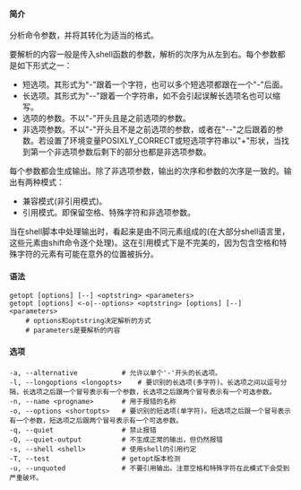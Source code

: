 #### 简介

分析命令参数，并将其转化为适当的格式。

要解析的内容一般是传入shell函数的参数，解析的次序为从左到右。每个参数都是如下形式之一：

- 短选项。其形式为"-"跟着一个字符，也可以多个短选项都跟在一个"-"后面。
- 长选项。其形式为"--"跟着一个字符串，如不会引起误解长选项名也可以缩写。
- 选项的参数。不以"-"开头且是之前选项的参数。
- 非选项参数。不以"-"开头且不是之前选项的参数，或者在"--"之后跟着的参数。若设置了环境变量POSIXLY_CORRECT或短选项字符串以"+"形状，当找到第一个非选项参数后剩下的部分也都是非选项参数。

每个参数都会生成输出。除了非选项参数，输出的次序和参数的次序是一致的。输出有两种模式：

- 兼容模式(非引用模式)。
- 引用模式。即保留空格、特殊字符和非选项参数。

当在shell脚本中处理输出时，看起来是由不同元素组成的(在大部分shell语言里，这些元素由shift命令逐个处理)。这在引用模式下是不完美的，因为包含空格和特殊字符的元素有可能在意外的位置被拆分。

#### 语法

```
getopt [options] [--] <optstring> <parameters>
getopt [options] <-o|--options> <optstring> [options] [--] <parameters>
	# options和optstring决定解析的方式
	# parameters是要解析的内容
```

#### 选项

```
-a, --alternative			# 允许以单个'-'开头的长选项。
-l, --longoptions <longopts>	# 要识别的长选项(多字符)。长选项之间以逗号分隔，长选项之后跟一个冒号表示有一个参数，长选项之后跟两个冒号表示有一个可选参数。
-n, --name <progname>		# 用于报错的名称
-o, --options <shortopts>	# 要识别的短选项(单字符)。短选项之后跟一个冒号表示有一个参数，短选项之后跟两个冒号表示有一个可选参数。
-q, --quiet					# 禁止报错
-Q, --quiet-output			# 不生成正常的输出，但仍然报错
-s, --shell <shell>			# 使用shell的引用约定
-T, --test					# getopt版本检测
-u, --unquoted				# 不要引用输出。注意空格和特殊字符在此模式下会受到严重破坏。
```

